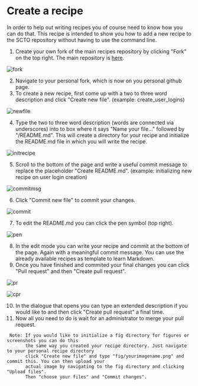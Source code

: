 # Create a recipe

In order to help out writing recipes you of course need to know how you can do that. This recipe is intended to show you how to add a new recipe to the SCTO repository without having to use the command line.

1. Create your own fork of the main recipes repository by clicking "Fork" on the top right. The main repository is [here](https://github.com/SwissClinicalTrialOrganisation/DM_secuTrial_recipes).

![fork](fig/fork.png "fork")

2. Navigate to your personal fork, which is now on you personal github page.
3. To create a new recipe, first come up with a two to three word description and click "Create new file". (example: create_user_logins)

![newfile](fig/create_new_file.png "newfile")

4. Type the two to three word description (words are connected via underscores) into to box where it says "Name your file..." followed by "/README.md". This will create a directory for your recipe and initialize the README.md file in which you will write the recipe.

![initrecipe](fig/init_recipe_dir.png "initrecipe")

5. Scroll to the bottom of the page and write a useful commit message to replace the placeholder "Create README.md". (example: initializing new recipe on user login creation)

![commitmsg](fig/commit_msg.png "commitmsg")

6. Click "Commit new file" to commit your changes.

![commit](fig/commit.png "commit")

7. To edit the README.md you can click the pen symbol (top right).

![pen](fig/pen.png "pen")

8. In the edit mode you can write your recipe and commit at the bottom of the page. Again with a meaningful commit message. You can use the already available recipes as template to learn Markdown. 
9. Once you have finished and commited your final changes you can click "Pull request" and then "Create pull request".

![pr](fig/pull_req.png "pr")

![cpr](fig/create_pull_req.png "cpr")

10. In the dialogue that opens you can type an extended description if you would like to and then click "Create pull request" a final time.
11. Now all you need to do is wait for an administrator to merge your pull request.

```
 Note: If you would like to initialize a fig directory for figures or screenshots you can do this 
       the same way you created your recipe directory. Just navigate to your personal recipe directory
       click "Create new file" and type "fig/yourimagename.png" and commit this. You can then upload your
       actual image by navigating to the fig directory and clicking "Upload files". 
       Then "choose your files" and "Commit changes".
```
